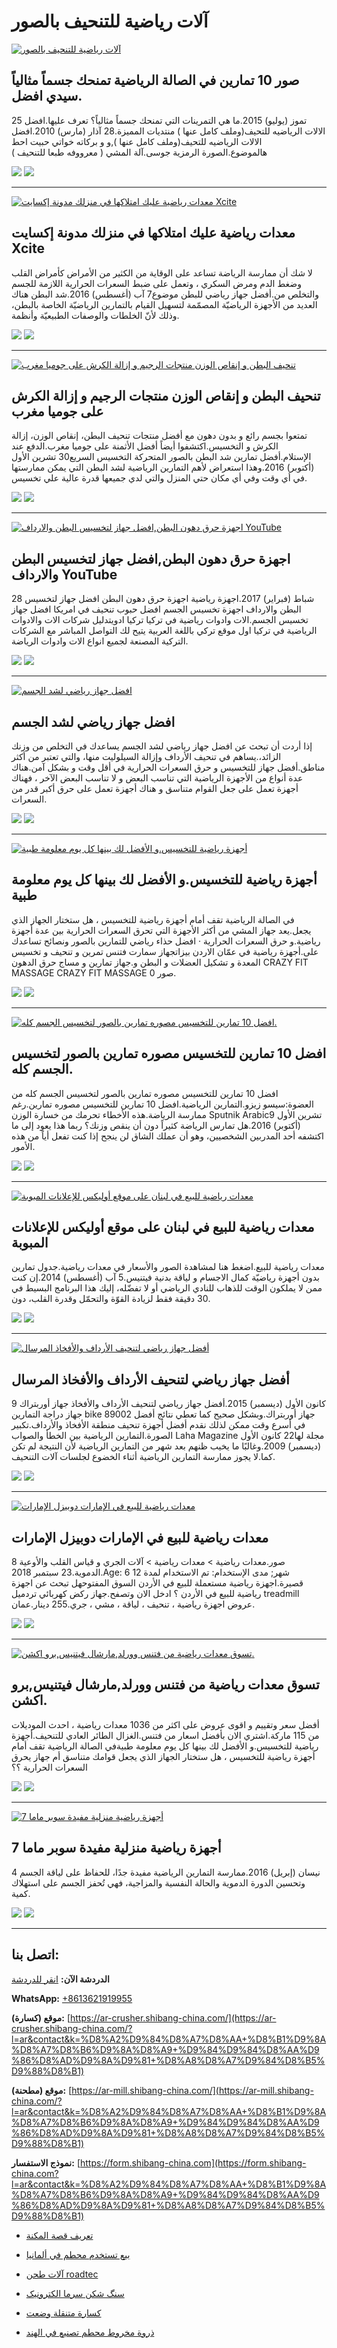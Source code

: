# آلات رياضية للتنحيف بالصور

<a href="https://swt.shibang-china.com/?l=ar&img&k=%D8%A2%D9%84%D8%A7%D8%AA+%D8%B1%D9%8A%D8%A7%D8%B6%D9%8A%D8%A9+%D9%84%D9%84%D8%AA%D9%86%D8%AD%D9%8A%D9%81+%D8%A8%D8%A7%D9%84%D8%B5%D9%88%D8%B1" target="_blank">![آلات رياضية للتنحيف بالصور](http://static.shibang-china.com/all-800x300/1189.jpg)</a>

## صور 10 تمارين في الصالة الرياضية تمنحك جسماً مثالياً سيدي افضل.
25 تموز (يوليو) 2015.ما هي التمرينات التي تمنحك جسماً مثالياً؟ تعرف عليها.افضل الالات الرياضيه للتحيف(وملف كامل عنها ) منتديات المميزة.28 آذار (مارس) 2010.افضل الالات الرياضيه للتحيف(وملف كامل عنها ),و و بركاته خواتي حبيت احط هالموضوع.الصورة الرمزية جوسى.آلة المشي ( معرووفه طبعا للتنحيف )


<a href="https://whatsapp.shibangsoft.com/WhatsApp.php" target="_blank" title="WhatsApp">![](http://static.shibang-china.com/icon/whatsapp.png)</a> <a href="https://swt.shibang-china.com/?l=ar&icon&k=%D8%A2%D9%84%D8%A7%D8%AA+%D8%B1%D9%8A%D8%A7%D8%B6%D9%8A%D8%A9+%D9%84%D9%84%D8%AA%D9%86%D8%AD%D9%8A%D9%81+%D8%A8%D8%A7%D9%84%D8%B5%D9%88%D8%B1" target="_blank">![](http://static.shibang-china.com/icon/chat-ar.png)</a>

---

<a href="https://swt.shibang-china.com/?l=ar&img&k=%D8%A2%D9%84%D8%A7%D8%AA+%D8%B1%D9%8A%D8%A7%D8%B6%D9%8A%D8%A9+%D9%84%D9%84%D8%AA%D9%86%D8%AD%D9%8A%D9%81+%D8%A8%D8%A7%D9%84%D8%B5%D9%88%D8%B1" target="_blank">![معدات رياضية عليك امتلاكها في منزلك مدونة إكسايت Xcite](http://static.shibang-china.com/all-800x300/1401.jpg)</a>

## معدات رياضية عليك امتلاكها في منزلك مدونة إكسايت Xcite
لا شك أن ممارسة الرياضة تساعد على الوقاية من الكثير من الأمراض كأمراض القلب وضغط الدم ومرض السكري ، وتعمل على ضبط السعرات الحرارية اللازمة للجسم والتخلص من.أفضل جهاز رياضي للبطن موضوع7 آب (أغسطس) 2016.شد البطن هناك العديد من الأجهزة الرياضيّة المصمّمة لتسهيل القيام بالتمارين الرياضيّة الخاصة بالبطن، وذلك لأنّ الخلطات والوصفات الطبيعيّة وأنظمة.


<a href="https://whatsapp.shibangsoft.com/WhatsApp.php" target="_blank" title="WhatsApp">![](http://static.shibang-china.com/icon/whatsapp.png)</a> <a href="https://swt.shibang-china.com/?l=ar&icon&k=%D8%A2%D9%84%D8%A7%D8%AA+%D8%B1%D9%8A%D8%A7%D8%B6%D9%8A%D8%A9+%D9%84%D9%84%D8%AA%D9%86%D8%AD%D9%8A%D9%81+%D8%A8%D8%A7%D9%84%D8%B5%D9%88%D8%B1" target="_blank">![](http://static.shibang-china.com/icon/chat-ar.png)</a>

---

<a href="https://swt.shibang-china.com/?l=ar&img&k=%D8%A2%D9%84%D8%A7%D8%AA+%D8%B1%D9%8A%D8%A7%D8%B6%D9%8A%D8%A9+%D9%84%D9%84%D8%AA%D9%86%D8%AD%D9%8A%D9%81+%D8%A8%D8%A7%D9%84%D8%B5%D9%88%D8%B1" target="_blank">![تنحيف البطن و إنقاص الوزن منتجات الرجيم و إزالة الكرش على جوميا مغرب](http://static.shibang-china.com/all-800x300/760.jpg)</a>

## تنحيف البطن و إنقاص الوزن منتجات الرجيم و إزالة الكرش على جوميا مغرب
تمتعوا بجسم رائع و بدون دهون مع أفضل منتجات تنحيف البطن، إنقاص الوزن، إزالة الكرش و التخسيس.اكتشفوا أيضاً أفضل الأثمنة على جوميا مغرب.الدفع عند الإستلام.أفضل تمارين شد البطن بالصور المتحركة التخسيس السريع30 تشرين الأول (أكتوبر) 2016.وهذا استعراض لأهم التمارين الرياضية لشد البطن التي يمكن ممارستها في أي وقت وفي أي مكان حتي المنزل والتي لدي جميعها قدرة عالية علي تخسيس.


<a href="https://whatsapp.shibangsoft.com/WhatsApp.php" target="_blank" title="WhatsApp">![](http://static.shibang-china.com/icon/whatsapp.png)</a> <a href="https://swt.shibang-china.com/?l=ar&icon&k=%D8%A2%D9%84%D8%A7%D8%AA+%D8%B1%D9%8A%D8%A7%D8%B6%D9%8A%D8%A9+%D9%84%D9%84%D8%AA%D9%86%D8%AD%D9%8A%D9%81+%D8%A8%D8%A7%D9%84%D8%B5%D9%88%D8%B1" target="_blank">![](http://static.shibang-china.com/icon/chat-ar.png)</a>

---

<a href="https://swt.shibang-china.com/?l=ar&img&k=%D8%A2%D9%84%D8%A7%D8%AA+%D8%B1%D9%8A%D8%A7%D8%B6%D9%8A%D8%A9+%D9%84%D9%84%D8%AA%D9%86%D8%AD%D9%8A%D9%81+%D8%A8%D8%A7%D9%84%D8%B5%D9%88%D8%B1" target="_blank">![اجهزة حرق دهون البطن,افضل جهاز لتخسيس البطن والارداف YouTube](http://static.shibang-china.com/all-800x300/163.jpg)</a>

## اجهزة حرق دهون البطن,افضل جهاز لتخسيس البطن والارداف YouTube
28 شباط (فبراير) 2017.اجهزة رياضية اجهزة حرق دهون البطن افضل جهاز لتخسيس البطن والارداف اجهزة تخسيس الجسم افضل حبوب تنحيف في امريكا افضل جهاز تخسيس الجسم.الات وادوات رياضية في تركيا تركيا ادويتدليل شركات الات والادوات الرياضية في تركيا اول موقع تركي باللغة العربية يتيح لك التواصل المباشر مع الشركات التركية المصنعة لجميع انواع الات وادوات الرياضة.


<a href="https://whatsapp.shibangsoft.com/WhatsApp.php" target="_blank" title="WhatsApp">![](http://static.shibang-china.com/icon/whatsapp.png)</a> <a href="https://swt.shibang-china.com/?l=ar&icon&k=%D8%A2%D9%84%D8%A7%D8%AA+%D8%B1%D9%8A%D8%A7%D8%B6%D9%8A%D8%A9+%D9%84%D9%84%D8%AA%D9%86%D8%AD%D9%8A%D9%81+%D8%A8%D8%A7%D9%84%D8%B5%D9%88%D8%B1" target="_blank">![](http://static.shibang-china.com/icon/chat-ar.png)</a>

---

<a href="https://swt.shibang-china.com/?l=ar&img&k=%D8%A2%D9%84%D8%A7%D8%AA+%D8%B1%D9%8A%D8%A7%D8%B6%D9%8A%D8%A9+%D9%84%D9%84%D8%AA%D9%86%D8%AD%D9%8A%D9%81+%D8%A8%D8%A7%D9%84%D8%B5%D9%88%D8%B1" target="_blank">![افضل جهاز رياضي لشد الجسم](http://static.shibang-china.com/all-800x300/1128.jpg)</a>

## افضل جهاز رياضي لشد الجسم
إذا أردت أن تبحث عن افضل جهاز رياضي لشد الجسم يساعدك في التخلص من وزنك الزائد،.يساهم في تنحيف الأرداف وإزالة السيلوليت منها، والتي تعتبر من أكثر مناطق.أفضل جهاز للتخسيس و حرق السعرات الحرارية في أقل وقت و بشكل آمن.هناك عدة أنواع من الأجهزة الرياضية التي تناسب البعض و لا تناسب البعض الآخر ، فهناك أجهزة تعمل على جعل القوام متناسق و هناك أجهزة تعمل على حرق أكبر قدر من السعرات.


<a href="https://whatsapp.shibangsoft.com/WhatsApp.php" target="_blank" title="WhatsApp">![](http://static.shibang-china.com/icon/whatsapp.png)</a> <a href="https://swt.shibang-china.com/?l=ar&icon&k=%D8%A2%D9%84%D8%A7%D8%AA+%D8%B1%D9%8A%D8%A7%D8%B6%D9%8A%D8%A9+%D9%84%D9%84%D8%AA%D9%86%D8%AD%D9%8A%D9%81+%D8%A8%D8%A7%D9%84%D8%B5%D9%88%D8%B1" target="_blank">![](http://static.shibang-china.com/icon/chat-ar.png)</a>

---

<a href="https://swt.shibang-china.com/?l=ar&img&k=%D8%A2%D9%84%D8%A7%D8%AA+%D8%B1%D9%8A%D8%A7%D8%B6%D9%8A%D8%A9+%D9%84%D9%84%D8%AA%D9%86%D8%AD%D9%8A%D9%81+%D8%A8%D8%A7%D9%84%D8%B5%D9%88%D8%B1" target="_blank">![أجهزة رياضية للتخسيس.و الأفضل لك بينها كل يوم معلومة طبية](http://static.shibang-china.com/all-800x300/1296.jpg)</a>

## أجهزة رياضية للتخسيس.و الأفضل لك بينها كل يوم معلومة طبية
في الصالة الرياضية تقف أمام أجهزة رياضية للتخسيس ، هل ستختار الجهاز الذي يجعل.يعد جهاز المشي من أكثر الأجهزة التي تحرق السعرات الحرارية بين عدة أجهزة رياضية.و حرق السعرات الحرارية &middot; افضل حذاء رياضي للتمارين بالصور ونصائح تساعدك على.أجهزة رياضية في عمّان الاردن بيزاتجهاز سمارت فتنس تمرين و تنحيف و تخسيس المعدة و تشكيل العضلات و البطن و.جهاز تمارين و مساج حرق الدهون CRAZY FIT MASSAGE CRAZY FIT MASSAGE 0 صور.


<a href="https://whatsapp.shibangsoft.com/WhatsApp.php" target="_blank" title="WhatsApp">![](http://static.shibang-china.com/icon/whatsapp.png)</a> <a href="https://swt.shibang-china.com/?l=ar&icon&k=%D8%A2%D9%84%D8%A7%D8%AA+%D8%B1%D9%8A%D8%A7%D8%B6%D9%8A%D8%A9+%D9%84%D9%84%D8%AA%D9%86%D8%AD%D9%8A%D9%81+%D8%A8%D8%A7%D9%84%D8%B5%D9%88%D8%B1" target="_blank">![](http://static.shibang-china.com/icon/chat-ar.png)</a>

---

<a href="https://swt.shibang-china.com/?l=ar&img&k=%D8%A2%D9%84%D8%A7%D8%AA+%D8%B1%D9%8A%D8%A7%D8%B6%D9%8A%D8%A9+%D9%84%D9%84%D8%AA%D9%86%D8%AD%D9%8A%D9%81+%D8%A8%D8%A7%D9%84%D8%B5%D9%88%D8%B1" target="_blank">![افضل 10 تمارين للتخسيس مصوره تمارين بالصور لتخسيس الجسم كله.](http://static.shibang-china.com/all-800x300/502.jpg)</a>

## افضل 10 تمارين للتخسيس مصوره تمارين بالصور لتخسيس الجسم كله.
افضل 10 تمارين للتخسيس مصوره تمارين بالصور لتخسيس الجسم كله من العضوة:سيسو زيزو.التمارين الرياضية.افضل 10 تمارين للتخسيس مصوره تمارين.رغم ممارسة الرياضة.هذه الأخطاء تحرمك من خسارة الوزن Sputnik Arabic9 تشرين الأول (أكتوبر) 2016.هل تمارس الرياضة كثيراً دون أن ينقص وزنك؟ ربما هذا يعود إلى ما اكتشفه أحد المدربين الشخصيين، وهو أن عملك الشاق لن ينجح إذا كنت تفعل أياً من هذه الأمور.


<a href="https://whatsapp.shibangsoft.com/WhatsApp.php" target="_blank" title="WhatsApp">![](http://static.shibang-china.com/icon/whatsapp.png)</a> <a href="https://swt.shibang-china.com/?l=ar&icon&k=%D8%A2%D9%84%D8%A7%D8%AA+%D8%B1%D9%8A%D8%A7%D8%B6%D9%8A%D8%A9+%D9%84%D9%84%D8%AA%D9%86%D8%AD%D9%8A%D9%81+%D8%A8%D8%A7%D9%84%D8%B5%D9%88%D8%B1" target="_blank">![](http://static.shibang-china.com/icon/chat-ar.png)</a>

---

<a href="https://swt.shibang-china.com/?l=ar&img&k=%D8%A2%D9%84%D8%A7%D8%AA+%D8%B1%D9%8A%D8%A7%D8%B6%D9%8A%D8%A9+%D9%84%D9%84%D8%AA%D9%86%D8%AD%D9%8A%D9%81+%D8%A8%D8%A7%D9%84%D8%B5%D9%88%D8%B1" target="_blank">![معدات رياضية للبيع في لبنان على موقع أوليكس للإعلانات المبوبة](http://static.shibang-china.com/all-800x300/439.jpg)</a>

## معدات رياضية للبيع في لبنان على موقع أوليكس للإعلانات المبوبة
معدات رياضية للبيع.اضغط هنا لمشاهدة الصور والأسعار في معدات رياضية.جدول تمارين بدون أجهزة رياضيّة كمال الاجسام و لياقة بدنية فيتنيس.5 آب (أغسطس) 2014.إن كنت ممن لا يملكون الوقت للذهاب للنادي الرياضي أو لا تفضّله، إليك هذا البرنامج البسيط في 30 دقيقة فقط لزيادة القوّة والتحمّل وقدرة القلب، دون.


<a href="https://whatsapp.shibangsoft.com/WhatsApp.php" target="_blank" title="WhatsApp">![](http://static.shibang-china.com/icon/whatsapp.png)</a> <a href="https://swt.shibang-china.com/?l=ar&icon&k=%D8%A2%D9%84%D8%A7%D8%AA+%D8%B1%D9%8A%D8%A7%D8%B6%D9%8A%D8%A9+%D9%84%D9%84%D8%AA%D9%86%D8%AD%D9%8A%D9%81+%D8%A8%D8%A7%D9%84%D8%B5%D9%88%D8%B1" target="_blank">![](http://static.shibang-china.com/icon/chat-ar.png)</a>

---

<a href="https://swt.shibang-china.com/?l=ar&img&k=%D8%A2%D9%84%D8%A7%D8%AA+%D8%B1%D9%8A%D8%A7%D8%B6%D9%8A%D8%A9+%D9%84%D9%84%D8%AA%D9%86%D8%AD%D9%8A%D9%81+%D8%A8%D8%A7%D9%84%D8%B5%D9%88%D8%B1" target="_blank">![أفضل جهاز رياضي لتنحيف الأرداف والأفخاذ المرسال](http://static.shibang-china.com/all-800x300/512.jpg)</a>

## أفضل جهاز رياضي لتنحيف الأرداف والأفخاذ المرسال
9 كانون الأول (ديسمبر) 2015.أفضل جهاز رياضي لتنحيف الأرداف والأفخاذ جهاز أوربتراك جهاز دراجة التمارين bike 89002 جهاز أوربتراك.وبشكل صحيح كما تعطي نتائج أفضل في أسرع وقت ممكن لذلك نقدم أفضل أجهزة تنحيف منطقة الأفخاذ والأرداف.تكبير الصورة.التمارين الرياضية بين الخطأ والصواب Laha Magazine مجلة لها22 كانون الأول (ديسمبر) 2009.وغالبًا ما يخيب ظنهم بعد شهر من التمارين الرياضية لأن النتيجة لم تكن كما.لا يجوز ممارسة التمارين الرياضية أثناء الخضوع لجلسات آلات التنحيف.


<a href="https://whatsapp.shibangsoft.com/WhatsApp.php" target="_blank" title="WhatsApp">![](http://static.shibang-china.com/icon/whatsapp.png)</a> <a href="https://swt.shibang-china.com/?l=ar&icon&k=%D8%A2%D9%84%D8%A7%D8%AA+%D8%B1%D9%8A%D8%A7%D8%B6%D9%8A%D8%A9+%D9%84%D9%84%D8%AA%D9%86%D8%AD%D9%8A%D9%81+%D8%A8%D8%A7%D9%84%D8%B5%D9%88%D8%B1" target="_blank">![](http://static.shibang-china.com/icon/chat-ar.png)</a>

---

<a href="https://swt.shibang-china.com/?l=ar&img&k=%D8%A2%D9%84%D8%A7%D8%AA+%D8%B1%D9%8A%D8%A7%D8%B6%D9%8A%D8%A9+%D9%84%D9%84%D8%AA%D9%86%D8%AD%D9%8A%D9%81+%D8%A8%D8%A7%D9%84%D8%B5%D9%88%D8%B1" target="_blank">![معدات رياضية للبيع في الإمارات دوبيزل الإمارات](http://static.shibang-china.com/all-800x300/877.jpg)</a>

## معدات رياضية للبيع في الإمارات دوبيزل الإمارات
8 صور.معدات رياضية &gt; معدات رياضية &gt; آلات الجري و قياس القلب والأوعية الدموية.23 سبتمبر 2018.Age: 6 12 شهر; مدى الإستخدام: تم الاستخدام لمدة قصيرة.اجهزة رياضية مستعملة للبيع في الأردن السوق المفتوحهل تبحث عن اجهزة رياضية للبيع في الأردن ؟ ادخل الان وتصفح.جهاز ركض كهربائي تردميل treadmill عروض اجهزة رياضية ، تنحيف ، لياقة ، مشي ، جري.255 دينار.عمان.


<a href="https://whatsapp.shibangsoft.com/WhatsApp.php" target="_blank" title="WhatsApp">![](http://static.shibang-china.com/icon/whatsapp.png)</a> <a href="https://swt.shibang-china.com/?l=ar&icon&k=%D8%A2%D9%84%D8%A7%D8%AA+%D8%B1%D9%8A%D8%A7%D8%B6%D9%8A%D8%A9+%D9%84%D9%84%D8%AA%D9%86%D8%AD%D9%8A%D9%81+%D8%A8%D8%A7%D9%84%D8%B5%D9%88%D8%B1" target="_blank">![](http://static.shibang-china.com/icon/chat-ar.png)</a>

---

<a href="https://swt.shibang-china.com/?l=ar&img&k=%D8%A2%D9%84%D8%A7%D8%AA+%D8%B1%D9%8A%D8%A7%D8%B6%D9%8A%D8%A9+%D9%84%D9%84%D8%AA%D9%86%D8%AD%D9%8A%D9%81+%D8%A8%D8%A7%D9%84%D8%B5%D9%88%D8%B1" target="_blank">![تسوق معدات رياضية من فتنس وورلد,مارشال فيتنيس,برو اكشن.](http://static.shibang-china.com/all-800x300/531.jpg)</a>

## تسوق معدات رياضية من فتنس وورلد,مارشال فيتنيس,برو اكشن.
أفضل سعر وتقييم و اقوى عروض على اكثر من 1036 معدات رياضية ، احدث الموديلات من 115 ماركة.اشتري الان بأفضل اسعار من فتنس.الغزال الطائر العادي للتنحيف.أجهزة رياضية للتخسيس.و الأفضل لك بينها كل يوم معلومة طبيةفي الصالة الرياضية تقف أمام أجهزة رياضية للتخسيس ، هل ستختار الجهاز الذي يجعل قوامك متناسق أم جهاز يحرق السعرات الحرارية ؟؟


<a href="https://whatsapp.shibangsoft.com/WhatsApp.php" target="_blank" title="WhatsApp">![](http://static.shibang-china.com/icon/whatsapp.png)</a> <a href="https://swt.shibang-china.com/?l=ar&icon&k=%D8%A2%D9%84%D8%A7%D8%AA+%D8%B1%D9%8A%D8%A7%D8%B6%D9%8A%D8%A9+%D9%84%D9%84%D8%AA%D9%86%D8%AD%D9%8A%D9%81+%D8%A8%D8%A7%D9%84%D8%B5%D9%88%D8%B1" target="_blank">![](http://static.shibang-china.com/icon/chat-ar.png)</a>

---

<a href="https://swt.shibang-china.com/?l=ar&img&k=%D8%A2%D9%84%D8%A7%D8%AA+%D8%B1%D9%8A%D8%A7%D8%B6%D9%8A%D8%A9+%D9%84%D9%84%D8%AA%D9%86%D8%AD%D9%8A%D9%81+%D8%A8%D8%A7%D9%84%D8%B5%D9%88%D8%B1" target="_blank">![7 أجهزة رياضية منزلية مفيدة سوبر ماما](http://static.shibang-china.com/all-800x300/1098.jpg)</a>

## 7 أجهزة رياضية منزلية مفيدة سوبر ماما
4 نيسان (إبريل) 2016.ممارسة التمارين الرياضية مفيدة جدًا، للحفاظ على لياقة الجسم وتحسين الدورة الدموية والحالة النفسية والمزاجية، فهي تُحفز الجسم على استهلاك كمية.

<a href="https://whatsapp.shibangsoft.com/WhatsApp.php" target="_blank" title="WhatsApp">![](http://static.shibang-china.com/icon/whatsapp.png)</a> <a href="https://swt.shibang-china.com/?l=ar&icon&k=%D8%A2%D9%84%D8%A7%D8%AA+%D8%B1%D9%8A%D8%A7%D8%B6%D9%8A%D8%A9+%D9%84%D9%84%D8%AA%D9%86%D8%AD%D9%8A%D9%81+%D8%A8%D8%A7%D9%84%D8%B5%D9%88%D8%B1" target="_blank">![](http://static.shibang-china.com/icon/chat-ar.png)</a>

---
## اتصل بنا:

**الدردشة الآن:** [انقر للدردشة](https://swt.shibang-china.com?l=ar&contact&k=%D8%A2%D9%84%D8%A7%D8%AA+%D8%B1%D9%8A%D8%A7%D8%B6%D9%8A%D8%A9+%D9%84%D9%84%D8%AA%D9%86%D8%AD%D9%8A%D9%81+%D8%A8%D8%A7%D9%84%D8%B5%D9%88%D8%B1)

**WhatsApp:**  [+8613621919955](https://whatsapp.shibangsoft.com/WhatsApp.php)

**موقع (كسارة):** [https://ar-crusher.shibang-china.com/](https://ar-crusher.shibang-china.com/?l=ar&contact&k=%D8%A2%D9%84%D8%A7%D8%AA+%D8%B1%D9%8A%D8%A7%D8%B6%D9%8A%D8%A9+%D9%84%D9%84%D8%AA%D9%86%D8%AD%D9%8A%D9%81+%D8%A8%D8%A7%D9%84%D8%B5%D9%88%D8%B1)

**موقع (مطحنة):** [https://ar-mill.shibang-china.com/](https://ar-mill.shibang-china.com/?l=ar&contact&k=%D8%A2%D9%84%D8%A7%D8%AA+%D8%B1%D9%8A%D8%A7%D8%B6%D9%8A%D8%A9+%D9%84%D9%84%D8%AA%D9%86%D8%AD%D9%8A%D9%81+%D8%A8%D8%A7%D9%84%D8%B5%D9%88%D8%B1)

**نموذج الاستفسار:** [https://form.shibang-china.com](https://form.shibang-china.com?l=ar&contact&k=%D8%A2%D9%84%D8%A7%D8%AA+%D8%B1%D9%8A%D8%A7%D8%B6%D9%8A%D8%A9+%D9%84%D9%84%D8%AA%D9%86%D8%AD%D9%8A%D9%81+%D8%A8%D8%A7%D9%84%D8%B5%D9%88%D8%B1)

* [تعريف قصة المكنة](../22/%D8%AA%D8%B9%D8%B1%D9%8A%D9%81%20%D9%82%D8%B5%D8%A9%20%D8%A7%D9%84%D9%85%D9%83%D9%86%D8%A9.md)

* [بيع تستخدم محطم في ألمانيا](../22/%D8%A8%D9%8A%D8%B9%20%D8%AA%D8%B3%D8%AA%D8%AE%D8%AF%D9%85%20%D9%85%D8%AD%D8%B7%D9%85%20%D9%81%D9%8A%20%D8%A3%D9%84%D9%85%D8%A7%D9%86%D9%8A%D8%A7.md)

* [آلات طحن roadtec](../24/%D8%A2%D9%84%D8%A7%D8%AA%20%D8%B7%D8%AD%D9%86%20roadtec.md)

* [سنگ شکن سرما الکترونیک](../21/%D8%B3%D9%86%DA%AF%20%D8%B4%DA%A9%D9%86%20%D8%B3%D8%B1%D9%85%D8%A7%20%D8%A7%D9%84%DA%A9%D8%AA%D8%B1%D9%88%D9%86%DB%8C%DA%A9.md)

* [كسارة متنقلة وضعت](../24/%D9%83%D8%B3%D8%A7%D8%B1%D8%A9%20%D9%85%D8%AA%D9%86%D9%82%D9%84%D8%A9%20%D9%88%D8%B6%D8%B9%D8%AA.md)

* [ذروة مخروط محطم تصنيع في الهند](../25/%D8%B0%D8%B1%D9%88%D8%A9%20%D9%85%D8%AE%D8%B1%D9%88%D8%B7%20%D9%85%D8%AD%D8%B7%D9%85%20%D8%AA%D8%B5%D9%86%D9%8A%D8%B9%20%D9%81%D9%8A%20%D8%A7%D9%84%D9%87%D9%86%D8%AF.md)